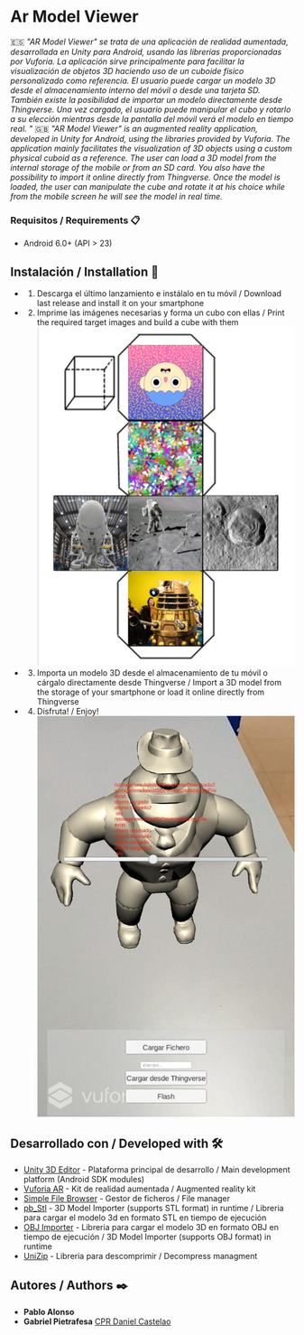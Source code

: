 # Ar Model Viewer #
:es: _"AR Model Viewer" se trata de una aplicación de realidad aumentada, desarrollada en Unity para Android, usando las librerías proporcionadas por Vuforia. La aplicación sirve principalmente para facilitar la visualización de objetos 3D haciendo uso de un cuboide físico personalizado como referencia. El usuario puede cargar un modelo 3D desde el almacenamiento interno del móvil o desde una tarjeta SD. También existe la posibilidad de importar un modelo directamente desde Thingverse. Una vez cargado, el usuario puede manipular el cubo y rotarlo a su elección mientras desde la pantalla del móvil verá el modelo en tiempo real. 
"_
:uk: _"AR Model Viewer" is an augmented reality application, developed in Unity for Android, using the libraries provided by Vuforia. The application mainly facilitates the visualization of 3D objects using a custom physical cuboid as a reference. The user can load a 3D model from the internal storage of the mobile or from an SD card. You also have the possibility to import it online directly from Thingverse. Once the model is loaded, the user can manipulate the cube and rotate it at his choice while from the mobile screen he will see the model in real time._

### Requisitos / Requirements 📋
* Android 6.0+ (API > 23)

## Instalación / Installation 🚀
* 1. Descarga el último lanzamiento e instálalo en tu móvil / Download last release and install it on your smartphone

* 2. Imprime las imágenes necesarias y forma un cubo con ellas / Print the required target images and build a cube with them
![alt text](https://raw.githubusercontent.com/gpietrafesavieitez/AR-Model-Viewer/master/images/scheme.jpg)

* 3. Importa un modelo 3D desde el almacenamiento de tu móvil o cárgalo directamente desde Thingverse / Import a 3D model from the storage of your smartphone or load it online directly from Thingverse

* 4. Disfruta! / Enjoy! 
![alt text](https://raw.githubusercontent.com/gpietrafesavieitez/AR-Model-Viewer/master/images/screenshot.jpg)

## Desarrollado con / Developed with 🛠️
* [Unity 3D Editor](https://unity.com) - Plataforma principal de desarrollo / Main development platform (Android SDK modules)
* [Vuforia AR](https://developer.vuforia.com) - Kit de realidad aumentada / Augmented reality kit
* [Simple File Browser](https://assetstore.unity.com/packages/tools/input-management/simple-file-browser-98451) - Gestor de ficheros / File manager
* [pb_Stl]( https://github.com/karl-/pb_Stl) - 3D Model Importer (supports STL format) in runtime / Libreria para cargar el modelo 3d en formato STL en tiempo de ejecución
* [OBJ Importer](https://assetstore.unity.com/packages/tools/modeling/runtime-obj-importer-49547) - Libreria para cargar el modelo 3D en formato OBJ en tiempo de ejecución / 3D Model Importer (supports OBJ format) in runtime
* [UniZip](https://github.com/tsubaki/UnityZip) - Libreria para descomprimir / Decompress managment

## Autores / Authors ✒️
* **Pablo Alonso**
* **Gabriel Pietrafesa**
[CPR Daniel Castelao](https://www.danielcastelao.org)


